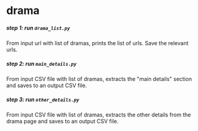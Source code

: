 # drama

##### step 1:  run `drama_list.py`

From input url with list of dramas, prints the list of urls.
Save the relevant urls.

##### step 2: run `main_details.py`

From input CSV file with list of dramas, extracts the "main details"
section and saves to an output CSV file. 

##### step 3: run `other_details.py`

From input CSV file with list of dramas, extracts the other details
from the drama page and saves to an output CSV file. 
